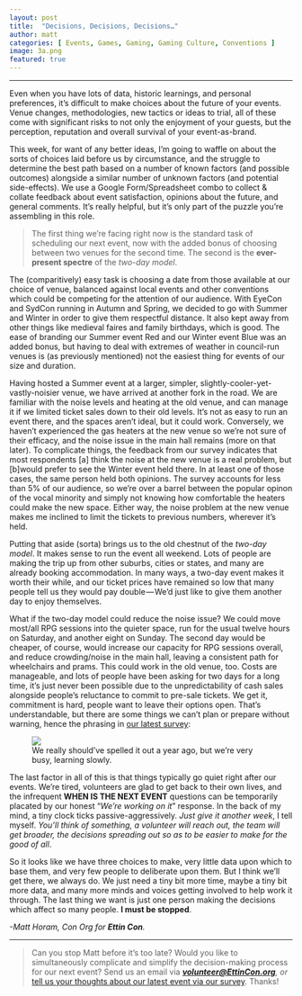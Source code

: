 ```yaml
---
layout: post
title:  "Decisions, Decisions, Decisions…"
author: matt
categories: [ Events, Games, Gaming, Gaming Culture, Conventions ]
image: 3a.png
featured: true
---
```

<section name="867f" class="section section--body section--first"><div class="section-divider"><hr class="section-divider"></div><div class="section-content"><div class="section-inner sectionLayout--insetColumn"><p name="4f63" id="4f63" class="graf graf--p graf-after--h3">Even when you have lots of data, historic learnings, and personal preferences, it’s difficult to make choices about the future of your events. Venue changes, methodologies, new tactics or ideas to trial, all of these come with significant risks to not only the enjoyment of your guests, but the perception, reputation and overall survival of your event-as-brand.</p><p name="27a0" id="27a0" class="graf graf--p graf-after--p">This week, for want of any better ideas, I’m going to waffle on about the sorts of choices laid before us by circumstance, and the struggle to determine the best path based on a number of known factors (and possible outcomes) alongside a similar number of unknown factors (and potential side-effects). We use a Google Form/Spreadsheet combo to collect &amp; collate feedback about event satisfaction, opinions about the future, and general comments. It’s really helpful, but it’s only part of the puzzle you’re assembling in this role.</p><blockquote name="fa3d" id="fa3d" class="graf graf--blockquote graf-after--p">The first thing we’re facing right now is the standard task of scheduling our next event, now with the added bonus of choosing between two venues for the second time. The second is the <strong class="markup--strong markup--blockquote-strong">ever-present spectre</strong> of the <em class="markup--em markup--blockquote-em">two-day model</em>.</blockquote><p name="fbe5" id="fbe5" class="graf graf--p graf-after--blockquote">The (comparitively) easy task is choosing a date from those available at our choice of venue, balanced against local events and other conventions which could be competing for the attention of our audience. With EyeCon and SydCon running in Autumn and Spring, we decided to go with Summer and Winter in order to give them respectful distance. It also kept away from other things like medieval faires and family birthdays, which is good. The ease of branding our Summer event Red and our Winter event Blue was an added bonus, but having to deal with extremes of weather in council-run venues is (as previously mentioned) not the easiest thing for events of our size and duration.</p><p name="1410" id="1410" class="graf graf--p graf-after--p">Having hosted a Summer event at a larger, simpler, slightly-cooler-yet-vastly-noisier venue, we have arrived at another fork in the road. We are familiar with the noise levels and heating at the old venue, and can manage it if we limited ticket sales down to their old levels. It’s not as easy to run an event there, and the spaces aren’t ideal, but it could work. Conversely, we haven’t experienced the gas heaters at the new venue so we’re not sure of their efficacy, and the noise issue in the main hall remains (more on that later). To complicate things, the feedback from our survey indicates that most respondents [a] think the noise at the new venue is a real problem, but [b]would prefer to see the Winter event held there. In at least one of those cases, the same person held both opinions. The survey accounts for less than 5% of our audience, so we’re over a barrel between the popular opinon of the vocal minority and simply not knowing how comfortable the heaters could make the new space. Either way, the noise problem at the new venue makes me inclined to limit the tickets to previous numbers, wherever it’s held.</p><p name="414e" id="414e" class="graf graf--p graf-after--p">Putting that aside (sorta) brings us to the old chestnut of the <em class="markup--em markup--p-em">two-day model</em>. It makes sense to run the event all weekend. Lots of people are making the trip up from other suburbs, cities or states, and many are already booking accommodation. In many ways, a two-day event makes it worth their while, and our ticket prices have remained so low that many people tell us they would pay double — We’d just like to give them another day to enjoy themselves.</p><p name="dd17" id="dd17" class="graf graf--p graf-after--p">What if the two-day model could reduce the noise issue? We could move most/all RPG sessions into the quieter space, run for the usual twelve hours on Saturday, and another eight on Sunday. The second day would be cheaper, of course, would increase our capacity for RPG sessions overall, and reduce crowding/noise in the main hall, leaving a consistent path for wheelchairs and prams. This could work in the old venue, too. Costs are manageable, and lots of people have been asking for two days for a long time, it’s just never been possible due to the unpredictability of cash sales alongside people’s reluctance to commit to pre-sale tickets. We get it, commitment is hard, people want to leave their options open. That’s understandable, but there are some things we can’t plan or prepare without warning, hence the phrasing in <a href="https://docs.google.com/forms/d/1febbBKh0f1yE26Ihmk9Zomu07wxD8EQM2b4IMuwBsG8" data-href="https://docs.google.com/forms/d/1febbBKh0f1yE26Ihmk9Zomu07wxD8EQM2b4IMuwBsG8" class="markup--anchor markup--p-anchor" rel="noopener" target="_blank">our latest survey</a>:</p>
  
  <figure name="c6f7" id="c6f7" class="graf graf--figure graf-after--p"><img class="graf-image" data-image-id="1*-W0tsa3bp_WuBGRVqLpQtQ.png" data-width="577" data-height="158" src="/blog/assets/images/3a.png"><figcaption class="imageCaption">We really should’ve spelled it out a year ago, but we’re very busy, learning slowly.</figcaption></figure>
  
  <p name="0a77" id="0a77" class="graf graf--p graf-after--figure">The last factor in all of this is that things typically go quiet right after our events. We’re tired, volunteers are glad to get back to their own lives, and the infrequent <strong class="markup--strong markup--p-strong">WHEN IS THE NEXT EVENT</strong> questions can be temporarily placated by our honest “<em class="markup--em markup--p-em">We’re working on it</em>” response. In the back of my mind, a tiny clock ticks passive-aggressively. <em class="markup--em markup--p-em">Just give it another week</em>, I tell myself. <em class="markup--em markup--p-em">You’ll think of something, a volunteer will reach out, the team will get broader, the decisions spreading out so as to be easier to make for the good of all</em>.</p><p name="8528" id="8528" class="graf graf--p graf-after--p">So it looks like we have three choices to make, very little data upon which to base them, and very few people to deliberate upon them. But I think we’ll get there, we always do. We just need a tiny bit more time, maybe a tiny bit more data, and many more minds and voices getting involved to help work it through. The last thing we want is just one person making the decisions which affect so many people. <strong class="markup--strong markup--p-strong">I must be stopped</strong>.</p><p name="b3d9" id="b3d9" class="graf graf--p graf-after--p graf--trailing"><em class="markup--em markup--p-em">-Matt Horam, Con Org for </em><strong class="markup--strong markup--p-strong"><em class="markup--em markup--p-em">Ettin Con</em></strong><em class="markup--em markup--p-em">.</em></p></div></div></section><section name="a4e4" class="section section--body section--last"><div class="section-divider"><hr class="section-divider"></div><div class="section-content"><div class="section-inner sectionLayout--insetColumn"><blockquote name="b256" id="b256" class="graf graf--blockquote graf--leading graf--trailing">Can you stop Matt before it’s too late? Would you like to simultaneously complicate and simplify the decision-making process for our next event? Send us an email via<em class="markup--em markup--blockquote-em"> </em><a href="mailto:volunteer@EttinCon.org?subject=I%20Volunteer!" data-href="mailto:volunteer@EttinCon.org?subject=I%20Volunteer!" class="markup--anchor markup--blockquote-anchor" target="_blank"><strong class="markup--strong markup--blockquote-strong"><em class="markup--em markup--blockquote-em">volunteer@EttinCon.org</em></strong></a><em class="markup--em markup--blockquote-em">, or </em><a href="https://docs.google.com/forms/d/1febbBKh0f1yE26Ihmk9Zomu07wxD8EQM2b4IMuwBsG8" data-href="https://docs.google.com/forms/d/1febbBKh0f1yE26Ihmk9Zomu07wxD8EQM2b4IMuwBsG8" class="markup--anchor markup--blockquote-anchor" rel="noopener" target="_blank">tell us your thoughts about our latest event via our survey</a>. Thanks!</blockquote></div></div></section>
